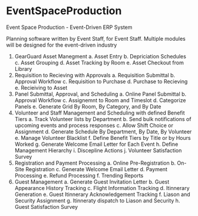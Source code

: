 # EventSpaceProduction
Event Space Production - Event-Driven ERP System

Planning software written by Event Staff, for Event Staff. Multiple modules will be designed for the event-driven industry

1. GearGuard Asset Manegment
  a. Asset Entry
  b. Depriciation Schedules
  c. Asset Grouping
  d. Asset Tracking by Room
  e. Asset Checkout from Library
2. Requisition to Recieving with Approvals
  a. Requisition Submittal
  b. Approval Workflow
  c. Requisition to Purchase
  d. Purchase to Recieving
  e. Recieiving to Asset
3. Panel Submittal, Approval, and Scheduling
  a. Online Panel Submittal
  b. Approval Workflow
  c. Assignemnt to Room and Timeslot
  d. Categorize Panels
  e. Generate Grid By Room, By Category, and By Date
4. Volunteer and Staff Management and Scheduling with defined Benefit Tiers
  a. Track Volunteer lists by Department
  b. Send bulk notifications of upcoming events and process responses
  c. Allow Shift Choice or Assignment
  d. Generate Schedule By Department, By Date, By Volunteer
  e. Manage Volunteer Blacklist
  f. Define Benefit Tiers by Title or by Hours Worked
  g. Generate Welcome Email Letter for Each Event
  h. Define Management Hierarchy
  i. Discepline Actions
  j. Volunteer Satisfaction Survey
5. Registration and Payment Processing
  a. Online Pre-Registration
  b. On-Site Registration
  c. Generate Welcome Email Letter
  d. Payment Processing
  e. Refund Processing
  f. Trending Reports
6. Guest Management
  a. Generate Guest Invitation Letter
  b. Guest Appearance History Tracking
  c. Flight Information Tracking
  d. Itinnerary Generation
  e. Guest Itinnerary Acknowledgement Tracking
  f. Liason and Security Assignment
  g. Itinneraty dispatch to Liason and Security
  h. Guest Satisfaction Survey
